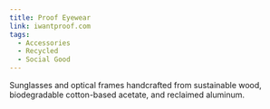 ```yaml
---
title: Proof Eyewear
link: iwantproof.com
tags:
  - Accessories
  - Recycled
  - Social Good
---
```

Sunglasses and optical frames handcrafted from sustainable wood, biodegradable cotton-based acetate, and reclaimed aluminum.